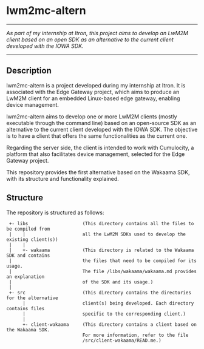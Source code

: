# lwm2mc-altern
___
*As part of my internship at Itron, this project aims to develop an LwM2M client based on an open SDK as an alternative to the current client developed with the IOWA SDK.*
___
## Description

lwm2mc-altern is a project developed during my internship at Itron. It is associated with the Edge Gateway project, which aims to produce an LwM2M client for an embedded Linux-based edge gateway, enabling device management.

lwm2mc-altern aims to develop one or more LwM2M clients (mostly executable through the command line) based on an open-source SDK as an alternative to the current client developed with the IOWA SDK. The objective is to have a client that offers the same functionalities as the current one.

Regarding the server side, the client is intended to work with Cumulocity, a platform that also facilitates device management, selected for the Edge Gateway project.

This repository provides the first alternative based on the Wakaama SDK, with its structure and functionality explained.

## Structure

The repository is structured as follows:

     +- libs                    (This directory contains all the files to be compiled from  
     |    |                     all the LwM2M SDKs used to develop the existing client(s))
     |    |
     |    +- wakaama            (This directory is related to the Wakaama SDK and contains
     |                          the files that need to be compiled for its usage. 
     |                          The file /libs/wakaama/wakaama.md provides an explanation 
     |                          of the SDK and its usage.)
     |
     +- src                     (This directory contains the directories for the alternative
          |                     client(s) being developed. Each directory contains files
          |                     specific to the corresponding client.)
          |
          +- client-wakaama     (This directory contains a client based on the Wakaama SDK.
                                For more information, refer to the file 
                                /src/client-wakaama/READ.me.)
  



